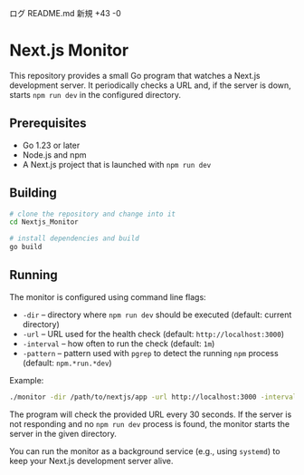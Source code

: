 ログ
README.md
新規
+43
-0

# Next.js Monitor

This repository provides a small Go program that watches a Next.js development server.
It periodically checks a URL and, if the server is down, starts `npm run dev` in the
configured directory.

## Prerequisites

- Go 1.23 or later
- Node.js and npm
- A Next.js project that is launched with `npm run dev`

## Building

```bash
# clone the repository and change into it
cd Nextjs_Monitor

# install dependencies and build
go build
```

## Running

The monitor is configured using command line flags:

- `-dir` – directory where `npm run dev` should be executed (default: current directory)
- `-url` – URL used for the health check (default: `http://localhost:3000`)
- `-interval` – how often to run the check (default: `1m`)
- `-pattern` – pattern used with `pgrep` to detect the running `npm` process (default: `npm.*run.*dev`)

Example:

```bash
./monitor -dir /path/to/nextjs/app -url http://localhost:3000 -interval 30s
```

The program will check the provided URL every 30 seconds. If the server is not
responding and no `npm run dev` process is found, the monitor starts the server in
the given directory.

You can run the monitor as a background service (e.g., using `systemd`) to keep
your Next.js development server alive.
